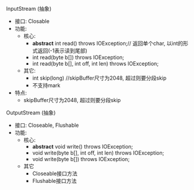 InputStream (抽象)
* 接口: Closable
* 功能:
    * 核心:
        * **abstract** int read() throws IOException;// 返回单个char, 以int的形式返回(-1表示读到尾部)
        * int read(byte b[]) throws IOException;
        * int read(byte b[], int off, int len) throws IOException;
    * 其它:
        * int skip(long) //skipBuffer尺寸为2048, 超过则要分段skip
        * 不支持mark
* 特点:
    * skipBuffer尺寸为2048, 超过则要分段skip

OutputStream (抽象)
* 接口: Closeable, Flushable
* 功能:
    * 核心:
        * **abstract** void write() throws IOException; 
        * void write(byte b[], int off, int len) throws IOException;
        * void write(byte b[]) throws IOException;
    * 其它
        * Closeable接口方法
        * Flushable接口方法